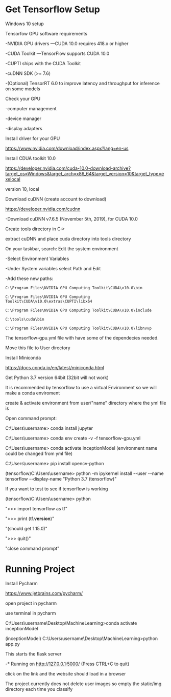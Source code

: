 # Get Tensorflow Setup
Windows 10 setup

Tensorfow GPU software requirements

-NVIDIA GPU drivers —CUDA 10.0 requires 418.x or higher

-CUDA Toolkit —TensorFlow supports CUDA 10.0 

-CUPTI ships with the CUDA Toolkit

-cuDNN SDK (>= 7.6)

-(Optional) TensorRT 6.0 to improve latency and throughput for inference on some models


Check your GPU

-computer management

-device manager

-display adapters

Install driver for your GPU

https://www.nvidia.com/download/index.aspx?lang=en-us

Install CDUA toolkit 10.0

https://developer.nvidia.com/cuda-10.0-download-archive?target_os=Windows&target_arch=x86_64&target_version=10&target_type=exelocal

version 10, local


Download cuDNN (create account to download)

https://developer.nvidia.com/cudnn

-Download cuDNN v7.6.5 (November 5th, 2019), for CUDA 10.0


Create tools directory in C:\>

extract cuDNN and place cuda directory into tools directory


On your taskbar, search: Edit the system environment

-Select Environment Variables

-Under System variables select Path and Edit

-Add these new paths:

	C:\Program Files\NVIDIA GPU Computing Toolkit\CUDA\v10.0\bin
	
	C:\Program Files\NVIDIA GPU Computing Toolkit\CUDA\v10.0\extras\CUPTI\libx64
	
	C:\Program Files\NVIDIA GPU Computing Toolkit\CUDA\v10.0\include
	
	C:\tools\cuda\bin
	
	C:\Program Files\NVIDIA GPU Computing Toolkit\CUDA\v10.0\libnvvp
	
  
The tensorflow-gpu.yml file with have some of the dependecies needed.

Move this file to User directory

  
Install Miniconda

https://docs.conda.io/en/latest/miniconda.html

Get Python 3.7 version 64bit (32bit will not work)


It is recommended by tensorflow to use a virtual Environment so we will make a conda enviroment

create & activate environment from user/"name" directory where the yml file is

Open command prompt:

C:\Users\username> conda install jupyter

C:\Users\username> conda env create -v -f tensorflow-gpu.yml

C:\Users\username> conda activate inceptionModel   (environment name could be changed from yml file)

C:\Users\username> pip install opencv-python

(tensorflow)C:\Users\username> python -m ipykernel install --user --name tensorflow --display-name "Python 3.7 (tensorflow)"

 
 If you want to test to see if tensorflow is working
 
(tensorflow)C:\Users\username> python

">>> import tensorflow as tf"

">>> print (tf.__version__)"

"(should get 1.15.0)"

">>> quit()"

"close command prompt"

 
# Running Project

Install Pycharm

https://www.jetbrains.com/pycharm/


open project in pycharm

use terminal in pycharm

C:\Users\username\Desktop\MachineLearning>conda activate inceptionModel

(inceptionModel) C:\Users\username\Desktop\MachineLearning>python app.py

This starts the flask server

-* Running on http://127.0.0.1:5000/ (Press CTRL+C to quit)

click on the link and the website should load in a browser

The project currently does not delete user images so empty the  static/img directory each time you classify

